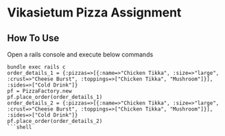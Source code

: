 # Vikasietum Pizza Assignment

## How To Use

Open a rails console and execute below commands

```
bundle exec rails c
order_details_1 = {:pizzas=>[{:name=>"Chicken Tikka", :size=>"large", :crust=>"Cheese Burst", :toppings=>["Chicken Tikka", "Mushroom"]}], :sides=>["Cold Drink"]}
pf = PizzaFactory.new
pf.place_order(order_details_1)
order_details_2 = {:pizzas=>[{:name=>"Chicken Tikka", :size=>"large", :crust=>"Cheese Burst", :toppings=>["Chicken Tikka", "Mushroom"]}], :sides=>["Cold Drink"]}
pf.place_order(order_details_2)
```shell